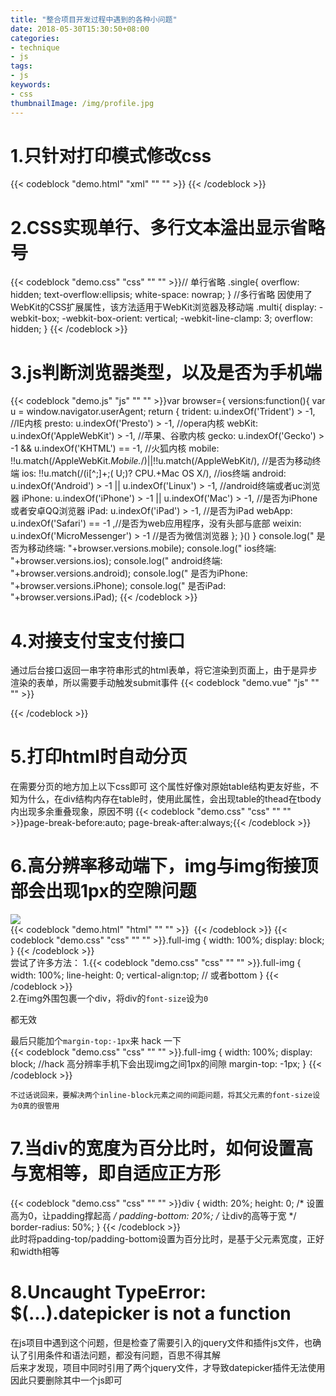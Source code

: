 ```yaml
---
title: "整合项目开发过程中遇到的各种小问题"
date: 2018-05-30T15:30:50+08:00
categories:
- technique
- js
tags:
- js
keywords:
- css
thumbnailImage: /img/profile.jpg
---
```


<!--more-->

<!-- toc -->

# 1.只针对打印模式修改css
{{< codeblock "demo.html" "xml" "" "" >}}<style type="text/css" media="print">
    img
    {
        display:none;
    }
</style>
{{< /codeblock >}}

# 2.CSS实现单行、多行文本溢出显示省略号
{{< codeblock "demo.css" "css" "" "" >}}// 单行省略
.single{
    overflow: hidden;
    text-overflow:ellipsis;
    white-space: nowrap;
}
//多行省略 因使用了WebKit的CSS扩展属性，该方法适用于WebKit浏览器及移动端
.multi{
    display: -webkit-box;
    -webkit-box-orient: vertical;
    -webkit-line-clamp: 3;
    overflow: hidden;
}
{{< /codeblock >}}

# 3.js判断浏览器类型，以及是否为手机端
{{< codeblock "demo.js" "js" "" "" >}}var browser={
    versions:function(){
    var u = window.navigator.userAgent;
    return {
        trident: u.indexOf('Trident') > -1, //IE内核
        presto: u.indexOf('Presto') > -1, //opera内核
        webKit: u.indexOf('AppleWebKit') > -1, //苹果、谷歌内核
        gecko: u.indexOf('Gecko') > -1 && u.indexOf('KHTML') == -1, //火狐内核
        mobile: !!u.match(/AppleWebKit.*Mobile.*/)||!!u.match(/AppleWebKit/), //是否为移动终端
        ios: !!u.match(/\(i[^;]+;( U;)? CPU.+Mac OS X/), //ios终端
        android: u.indexOf('Android') > -1 || u.indexOf('Linux') > -1, //android终端或者uc浏览器
        iPhone: u.indexOf('iPhone') > -1 || u.indexOf('Mac') > -1, //是否为iPhone或者安卓QQ浏览器
        iPad: u.indexOf('iPad') > -1, //是否为iPad
        webApp: u.indexOf('Safari') == -1 ,//是否为web应用程序，没有头部与底部
        weixin: u.indexOf('MicroMessenger') > -1 //是否为微信浏览器
        };
    }()
}
console.log(" 是否为移动终端: "+browser.versions.mobile);
console.log(" ios终端: "+browser.versions.ios);
console.log(" android终端: "+browser.versions.android);
console.log(" 是否为iPhone: "+browser.versions.iPhone);
console.log(" 是否iPad: "+browser.versions.iPad);
{{< /codeblock >}}

# 4.对接支付宝支付接口
通过后台接口返回一串字符串形式的html表单，将它渲染到页面上，由于是异步渲染的表单，所以需要手动触发submit事件
{{< codeblock "demo.vue" "js" "" "" >}}<template>
    <div v-html="ZFBForm"></div>
</template>

<script>
    export default {
        data() {
            return {
                ZFBForm: null
            };
        },
        mounted(){
            this.ZFBForm = res;
            this.$nextTick(() => {
                document.forms["alipaysubmit"].submit();
            });
        }
    }
</script>
{{< /codeblock >}}

# 5.打印html时自动分页
在需要分页的地方加上以下css即可
这个属性好像对原始table结构更友好些，不知为什么，在div结构内存在table时，使用此属性，会出现table的thead在tbody内出现多余重叠现象，原因不明
{{< codeblock "demo.css" "css" "" "" >}}page-break-before:auto;
page-break-after:always;{{< /codeblock >}}  

# 6.高分辨率移动端下，img与img衔接顶部会出现1px的空隙问题
![](/img/1px.png)  
{{< codeblock "demo.html" "html" "" "" >}}<img src="img1.jpg" alt="" class="full-img">
<img src="img2.jpg" alt="" class="full-img">
{{< /codeblock >}}
{{< codeblock "demo.css" "css" "" "" >}}.full-img {
  width: 100%;
  display: block;
}
{{< /codeblock >}}  
尝试了许多方法：
1.{{< codeblock "demo.css" "css" "" "" >}}.full-img {
  width: 100%;
  line-height: 0;
  vertical-align:top; // 或者bottom
}
{{< /codeblock >}}    
2.在img外围包裹一个div，将div的`font-size`设为`0`

都无效  

最后只能加个`margin-top:-1px`来 hack 一下  
{{< codeblock "demo.css" "css" "" "" >}}.full-img {
  width: 100%;
  display: block;
  //hack 高分辨率手机下会出现img之间1px的间隙
  margin-top: -1px;
}
{{< /codeblock >}}

`不过话说回来，要解决两个inline-block元素之间的间距问题，将其父元素的font-size设为0真的很管用` 

# 7.当div的宽度为百分比时，如何设置高与宽相等，即自适应正方形 
{{< codeblock "demo.css" "css" "" "" >}}div {
  width: 20%;
  height: 0; /* 设置高为0，让padding撑起高 */
  padding-bottom: 20%; /* 让div的高等于宽 */
  border-radius: 50%;
}
{{< /codeblock >}}  
此时将padding-top/padding-bottom设置为百分比时，是基于父元素宽度，正好和width相等  

# 8.Uncaught TypeError: $(...).datepicker is not a function  
在js项目中遇到这个问题，但是检查了需要引入的jquery文件和插件js文件，也确认了引用条件和语法问题，都没有问题，百思不得其解  
后来才发现，项目中同时引用了两个jquery文件，才导致datepicker插件无法使用  
因此只要删除其中一个js即可